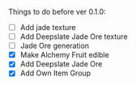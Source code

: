 Things to do before ver 0.1.0:

- [ ] Add jade texture
- [ ] Add Deepslate Jade Ore texture
- [ ] Jade Ore generation
- [x] Make Alchemy Fruit edible
- [x] Add Deepslate Jade Ore
- [x] Add Own Item Group
